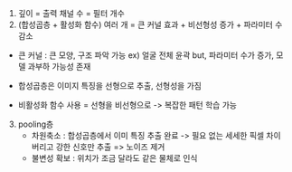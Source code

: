 1. 깊이 = 출력 채널 수 = 필터 개수
2. (합성곱층 + 활성화 함수) 여러 개 = 큰 커널 효과 + 비선형성 증가 + 파라미터 수 감소
- 큰 커널 : 큰 모양, 구조 파악 가능 ex) 얼굴 전체 윤곽
   but, 파라미터 수가 증가, 모델 과부하 가능성 존재

- 합성곱층은 이미지 특징을 선형으로 추출, 선형성을 가짐
- 비활성화 함수 사용 = 선형을 비선형으로 -> 복잡한 패턴 학습 가능

3. pooling층 
   - 차원축소 : 합성곱층에서 이미 특징 추출 완료 -> 필요 없는 세세한 픽셀 차이 버리고 강한 신호만 추출 => 노이즈 제거
   - 불변성 확보 : 위치가 조금 달라도 같은 물체로 인식